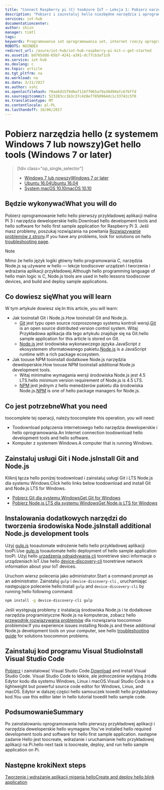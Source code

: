 ```yaml
---
title: "Connect Raspberry pi (C) tooAzure IoT — Lekcja 1: Pobierz narzędzia (system Windows) | Dokumentacja firmy Microsoft"
description: "Pobierz i zainstaluj hello niezbędne narzędzia i oprogramowania dla pierwszej aplikacji przykładowej hello pi w systemie Windows 7 i nowszych wersjach."
services: iot-hub
documentationcenter: 
author: shizn
manager: timtl
tags: 
keywords: Programowanie iot oprogramowania iot, internet rzeczy oprogramowania, zainstaluj system git w systemie windows, zainstalowania systemu operacyjnego windows node js, zainstaluj npm w systemie windows
ROBOTS: NOINDEX
redirect_url: /azure/iot-hub/iot-hub-raspberry-pi-kit-c-get-started
ms.assetid: bd765ddd-65b7-4241-a391-dc77cb3af1c0
ms.service: iot-hub
ms.devlang: c
ms.topic: article
ms.tgt_pltfrm: na
ms.workload: na
ms.date: 3/21/2017
ms.author: xshi
ms.openlocfilehash: 70ae6d15f9d6af116ff065a79a30d99afc67bffd
ms.sourcegitcommit: 523283cc1b3c37c428e77850964dc1c33742c5f0
ms.translationtype: MT
ms.contentlocale: pl-PL
ms.lasthandoff: 10/06/2017
---
```

# <a name="get-hello-tools-windows-7-or-later"></a><span data-ttu-id="e4a7a-104">Pobierz narzędzia hello (z systemem Windows 7 lub nowszy)</span><span class="sxs-lookup"><span data-stu-id="e4a7a-104">Get hello tools (Windows 7 or later)</span></span>

> [!div class="op_single_selector"]
> * [<span data-ttu-id="e4a7a-105">Windows 7 lub nowszy</span><span class="sxs-lookup"><span data-stu-id="e4a7a-105">Windows 7 or later</span></span>](iot-hub-raspberry-pi-kit-c-lesson1-get-the-tools-win32.md)
> * [<span data-ttu-id="e4a7a-106">Ubuntu 16.04</span><span class="sxs-lookup"><span data-stu-id="e4a7a-106">Ubuntu 16.04</span></span>](iot-hub-raspberry-pi-kit-c-lesson1-get-the-tools-ubuntu.md)
> * [<span data-ttu-id="e4a7a-107">System macOS 10.10</span><span class="sxs-lookup"><span data-stu-id="e4a7a-107">macOS 10.10</span></span>](iot-hub-raspberry-pi-kit-c-lesson1-get-the-tools-mac.md)

## <a name="what-you-will-do"></a><span data-ttu-id="e4a7a-108">Będzie wykonywać</span><span class="sxs-lookup"><span data-stu-id="e4a7a-108">What you will do</span></span>
<span data-ttu-id="e4a7a-109">Pobierz oprogramowanie hello hello pierwszy przykładowej aplikacji malina Pi 3 i narzędzia deweloperskie hello.</span><span class="sxs-lookup"><span data-stu-id="e4a7a-109">Download hello development tools and hello software for hello first sample application for Raspberry Pi 3.</span></span> <span data-ttu-id="e4a7a-110">Jeśli masz problemy, poszukaj rozwiązania na powitania [Rozwiązywanie problemów z strony](iot-hub-raspberry-pi-kit-c-troubleshooting.md).</span><span class="sxs-lookup"><span data-stu-id="e4a7a-110">If you have any problems, look for solutions on hello [troubleshooting page](iot-hub-raspberry-pi-kit-c-troubleshooting.md).</span></span>

> [!NOTE]
> <span data-ttu-id="e4a7a-111">Mimo że hello język logiki główny hello programowania C, narzędzia Node.js są używane w hello — lekcje toodiscover urządzeń i tworzenia i wdrażania aplikacji przykładowej.</span><span class="sxs-lookup"><span data-stu-id="e4a7a-111">Although hello programming language of hello main logic is C, Node.js tools are used in hello lessons toodiscover devices, and build and deploy sample applications.</span></span>

## <a name="what-you-will-learn"></a><span data-ttu-id="e4a7a-112">Co dowiesz się</span><span class="sxs-lookup"><span data-stu-id="e4a7a-112">What you will learn</span></span>
<span data-ttu-id="e4a7a-113">W tym artykule dowiesz się:</span><span class="sxs-lookup"><span data-stu-id="e4a7a-113">In this article, you will learn:</span></span>

* <span data-ttu-id="e4a7a-114">Jak tooinstall Git i Node.js.</span><span class="sxs-lookup"><span data-stu-id="e4a7a-114">How tooinstall Git and Node.js.</span></span>
  * <span data-ttu-id="e4a7a-115">[Git](https://git-scm.com) jest typu open source rozproszonego systemu kontroli wersji.</span><span class="sxs-lookup"><span data-stu-id="e4a7a-115">[Git](https://git-scm.com) is an open source distributed version control system.</span></span> <span data-ttu-id="e4a7a-116">Witaj Przykładowa aplikacja dla tego artykułu znajduje się na Git.</span><span class="sxs-lookup"><span data-stu-id="e4a7a-116">hello sample application for this article is stored on Git.</span></span>
  * <span data-ttu-id="e4a7a-117">[Node.js](https://nodejs.org/en/) jest środowiska wykonawczego języka JavaScript z ekosystemem sformatowanego pakietu.</span><span class="sxs-lookup"><span data-stu-id="e4a7a-117">[Node.js](https://nodejs.org/en/) is a JavaScript runtime with a rich package ecosystem.</span></span>
* <span data-ttu-id="e4a7a-118">Jak toouse NPM tooinstall dodatkowe Node.js narzędzia deweloperskie.</span><span class="sxs-lookup"><span data-stu-id="e4a7a-118">How toouse NPM tooinstall additional Node.js development tools.</span></span>
  * <span data-ttu-id="e4a7a-119">Witaj minimalne wymagania wersji środowiska Node.js jest 4.5 LTS.</span><span class="sxs-lookup"><span data-stu-id="e4a7a-119">hello minimum version requirement of Node.js is 4.5 LTS.</span></span>
  * <span data-ttu-id="e4a7a-120">[NPM](https://www.npmjs.com) jest jednym z hello menedżerów pakietu dla środowiska Node.js.</span><span class="sxs-lookup"><span data-stu-id="e4a7a-120">[NPM](https://www.npmjs.com) is one of hello package managers for Node.js.</span></span>

## <a name="what-you-need"></a><span data-ttu-id="e4a7a-121">Co jest potrzebne</span><span class="sxs-lookup"><span data-stu-id="e4a7a-121">What you need</span></span>

<span data-ttu-id="e4a7a-122">toocomplete tej operacji, należy:</span><span class="sxs-lookup"><span data-stu-id="e4a7a-122">toocomplete this operation, you will need:</span></span>

* <span data-ttu-id="e4a7a-123">Toodownload połączenia internetowego hello narzędzia deweloperskie i hello oprogramowania.</span><span class="sxs-lookup"><span data-stu-id="e4a7a-123">An Internet connection toodownload hello development tools and hello software.</span></span>
* <span data-ttu-id="e4a7a-124">Komputer z systemem Windows.</span><span class="sxs-lookup"><span data-stu-id="e4a7a-124">A computer that is running Windows.</span></span>

## <a name="install-git-and-nodejs"></a><span data-ttu-id="e4a7a-125">Zainstaluj usługi Git i Node.js</span><span class="sxs-lookup"><span data-stu-id="e4a7a-125">Install Git and Node.js</span></span>

<span data-ttu-id="e4a7a-126">Kliknij łącza hello poniżej toodownload i zainstaluj usługi Git i LTS Node.js dla systemu Windows.</span><span class="sxs-lookup"><span data-stu-id="e4a7a-126">Click hello links below toodownload and install Git and Node.js LTS for Windows.</span></span>

* [<span data-ttu-id="e4a7a-127">Pobierz Git dla systemu Windows</span><span class="sxs-lookup"><span data-stu-id="e4a7a-127">Get Git for Windows</span></span>](https://git-scm.com/download/win/)
* [<span data-ttu-id="e4a7a-128">Pobierz Node.js LTS dla systemu Windows</span><span class="sxs-lookup"><span data-stu-id="e4a7a-128">Get Node.js LTS for Windows</span></span>](https://nodejs.org/en/)

## <a name="install-additional-nodejs-development-tools"></a><span data-ttu-id="e4a7a-129">Instalowania dodatkowych narzędzi do tworzenia środowiska Node.js</span><span class="sxs-lookup"><span data-stu-id="e4a7a-129">Install additional Node.js development tools</span></span>

<span data-ttu-id="e4a7a-130">Użyj [gulp.js](http://gulpjs.com) tooautomate wdrożenie hello hello przykładowej aplikacji tooPi.</span><span class="sxs-lookup"><span data-stu-id="e4a7a-130">Use [gulp.js](http://gulpjs.com) tooautomate hello deployment of hello sample application tooPi.</span></span> <span data-ttu-id="e4a7a-131">Użyj hello [urządzenia odnajdywania cli](https://github.com/Azure/device-discovery-cli) tooretrieve sieci informacje o urządzeniach IoT.</span><span class="sxs-lookup"><span data-stu-id="e4a7a-131">Use hello [device-discovery-cli](https://github.com/Azure/device-discovery-cli) tooretrieve network information about your IoT devices.</span></span>

<span data-ttu-id="e4a7a-132">Uruchom wiersz polecenia jako administrator.</span><span class="sxs-lookup"><span data-stu-id="e4a7a-132">Start a command prompt as an administrator.</span></span> <span data-ttu-id="e4a7a-133">Zainstaluj `gulp` i `device-discovery-cli` , uruchamiając następujące polecenie hello:</span><span class="sxs-lookup"><span data-stu-id="e4a7a-133">Install `gulp` and `device-discovery-cli` by running hello following command:</span></span>

```bash
npm install -g device-discovery-cli gulp
```

<span data-ttu-id="e4a7a-134">Jeśli występują problemy z instalacją środowiska Node.js i te dodatkowe narzędzia programistyczne Node.js na komputerze, zobacz hello [przewodnik rozwiązywania problemów](iot-hub-raspberry-pi-kit-c-troubleshooting.md) dla rozwiązania toocommon problemów.</span><span class="sxs-lookup"><span data-stu-id="e4a7a-134">If you experience issues installing Node.js and these additional Node.js development tools on your computer, see hello [troubleshooting guide](iot-hub-raspberry-pi-kit-c-troubleshooting.md) for solutions toocommon problems.</span></span>

## <a name="install-visual-studio-code"></a><span data-ttu-id="e4a7a-135">Zainstaluj kod programu Visual Studio</span><span class="sxs-lookup"><span data-stu-id="e4a7a-135">Install Visual Studio Code</span></span>

<span data-ttu-id="e4a7a-136">[Pobierz](https://code.visualstudio.com/docs/setup/windows) i zainstalować Visual Studio Code.</span><span class="sxs-lookup"><span data-stu-id="e4a7a-136">[Download](https://code.visualstudio.com/docs/setup/windows) and install Visual Studio Code.</span></span> <span data-ttu-id="e4a7a-137">Visual Studio Code to lekkie, ale jednocześnie wydajną źródła Edytor kodu dla systemu Windows, Linux i macOS.</span><span class="sxs-lookup"><span data-stu-id="e4a7a-137">Visual Studio Code is a lightweight but powerful source code editor for Windows, Linux, and macOS.</span></span> <span data-ttu-id="e4a7a-138">Edytor w dalszej części hello samouczek tooedit hello przykładowy kod.</span><span class="sxs-lookup"><span data-stu-id="e4a7a-138">You use this editor later in hello tutorial tooedit hello sample code.</span></span>

## <a name="summary"></a><span data-ttu-id="e4a7a-139">Podsumowanie</span><span class="sxs-lookup"><span data-stu-id="e4a7a-139">Summary</span></span>

<span data-ttu-id="e4a7a-140">Po zainstalowaniu oprogramowania hello pierwszy przykładowej aplikacji i narzędzia deweloperskie hello wymagane.</span><span class="sxs-lookup"><span data-stu-id="e4a7a-140">You've installed hello required development tools and software for hello first sample application.</span></span> <span data-ttu-id="e4a7a-141">następne zadanie Hello jest toocreate, wdrażanie i uruchamianie hello przykładowej aplikacji na Pi.</span><span class="sxs-lookup"><span data-stu-id="e4a7a-141">hello next task is toocreate, deploy, and run hello sample application on Pi.</span></span>

## <a name="next-steps"></a><span data-ttu-id="e4a7a-142">Następne kroki</span><span class="sxs-lookup"><span data-stu-id="e4a7a-142">Next steps</span></span>

[<span data-ttu-id="e4a7a-143">Tworzenie i wdrażanie aplikacji migania hello</span><span class="sxs-lookup"><span data-stu-id="e4a7a-143">Create and deploy hello blink application</span></span>](iot-hub-raspberry-pi-kit-c-lesson1-deploy-blink-app.md)
